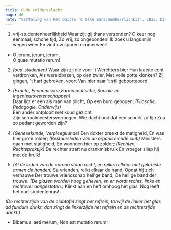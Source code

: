 ```yaml
---
title: Oude roldersklacht
page: 40
note: "Vertaling van het Duitse 'O alte Burschemherrlichkit', 1825. Dit lied wordt gezongen om de cantus af te sluiten."
---
```


1. vrij-studentenheerlijkheid
Waar zijt gij thans verzonden?
O keer nog eenmaal, schone tijd,
Zo vrij, zo ongebonden!
Ik zoek u langs mijn wegen weer
En vind uw sporen nimmerweer!

- O jerum, jerum, jerum,  
O quae mutatio rerum!

  
2. _(oud-studenten)_
Waar zijn zij die voor 't Werchters bier
Hun laatste cent verdronken,
Als wereldbazen, op den zwier,
Met volle potte klonken?
Zij gingen, 't hart gebroken, voort
Van hier naar 't stil geboorteoord

   
3. _(Exacte, Economische,Farmaceutische, Sociale en Ingenieurswetenschappen)_  
Daar ligt er een als man van plicht,
Op een buro gebogen;
_(Filosofie, Pedagogie, Onderwijs)_   
Een ander ontplooit met koud gezicht  
Zijn schoolmeestersvermogen.
Wie dacht ooit dat een schurk zo fijn
Zou zo pedant geworden zijn?


4. _(Geneeskunde, Verpleegkunde)_
Een dokter preekt de matigheid,
En was hier grote rolder;
_(Bestuursleden van de organiserende club)_
Ministers gaan met statigheid,
En woonden hier op zolder;
_(Rechten, Rechtspraktijk)_
De rechter straft nu drankmisbruik
En vroeger sliep hij met de kruik!


5. _(Al de leden van de corona staan recht, en reiken elkaar met gekruiste armen de handen)_
Sa vrienden, reikt elkaar de hand,
Opdat hij zich vernauwe
Der trouwe vriendschap heil'ge band,
De heil'ge band der trouwe.
_(De glazen worden hoog geheven, en er wordt rechts, links en rechtover aangestoten.)_
Klinkt aan en heft omhoog het glas,
Nog leeft het oud studentenras!

_(De rechterzijde van de clubtafel zingt het refrein, terwijl de linker het glas ad fundum drinkt; dan zingt de linkerzijde het refrein en de rechterzijde drinkt.)_


- Bibamus laeti merum,
Non est mutatio rerum!